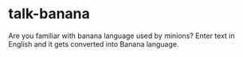 # talk-banana
Are you familiar with banana language used by minions? Enter text in English and it gets converted into Banana language.

